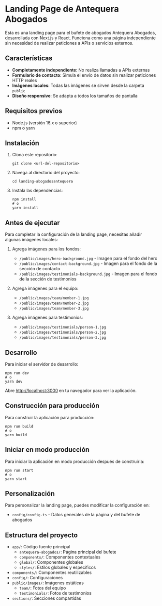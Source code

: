 # Landing Page de Antequera Abogados

Esta es una landing page para el bufete de abogados Antequera Abogados, desarrollada con Next.js y React. Funciona como una página independiente sin necesidad de realizar peticiones a APIs o servicios externos.

## Características

- **Completamente independiente**: No realiza llamadas a APIs externas
- **Formulario de contacto**: Simula el envío de datos sin realizar peticiones HTTP reales
- **Imágenes locales**: Todas las imágenes se sirven desde la carpeta `public`
- **Diseño responsive**: Se adapta a todos los tamaños de pantalla

## Requisitos previos

- Node.js (versión 16.x o superior)
- npm o yarn

## Instalación

1. Clona este repositorio:
   ```
   git clone <url-del-repositorio>
   ```

2. Navega al directorio del proyecto:
   ```
   cd landing-abogadosantequera
   ```

3. Instala las dependencias:
   ```
   npm install
   # o
   yarn install
   ```

## Antes de ejecutar

Para completar la configuración de la landing page, necesitas añadir algunas imágenes locales:

1. Agrega imágenes para los fondos:
   - `/public/images/hero-background.jpg` - Imagen para el fondo del hero
   - `/public/images/contact-background.jpg` - Imagen para el fondo de la sección de contacto
   - `/public/images/testimonials-background.jpg` - Imagen para el fondo de la sección de testimonios

2. Agrega imágenes para el equipo:
   - `/public/images/team/member-1.jpg`
   - `/public/images/team/member-2.jpg`
   - `/public/images/team/member-3.jpg`

3. Agrega imágenes para testimonios:
   - `/public/images/testimonials/person-1.jpg`
   - `/public/images/testimonials/person-2.jpg`
   - `/public/images/testimonials/person-3.jpg`

## Desarrollo

Para iniciar el servidor de desarrollo:

```
npm run dev
# o
yarn dev
```

Abre [http://localhost:3000](http://localhost:3000) en tu navegador para ver la aplicación.

## Construcción para producción

Para construir la aplicación para producción:

```
npm run build
# o
yarn build
```

## Iniciar en modo producción

Para iniciar la aplicación en modo producción después de construirla:

```
npm run start
# o
yarn start
```

## Personalización

Para personalizar la landing page, puedes modificar la configuración en:

- `config/config.ts` - Datos generales de la página y del bufete de abogados

## Estructura del proyecto

- `app/`: Código fuente principal
  - `antequera-abogados/`: Página principal del bufete
  - `components/`: Componentes contextuales
  - `global/`: Componentes globales
  - `styles/`: Estilos globales y específicos
- `components/`: Componentes reutilizables
- `config/`: Configuraciones
- `public/images/`: Imágenes estáticas
  - `team/`: Fotos del equipo
  - `testimonials/`: Fotos de testimonios
- `sections/`: Secciones compartidas 
